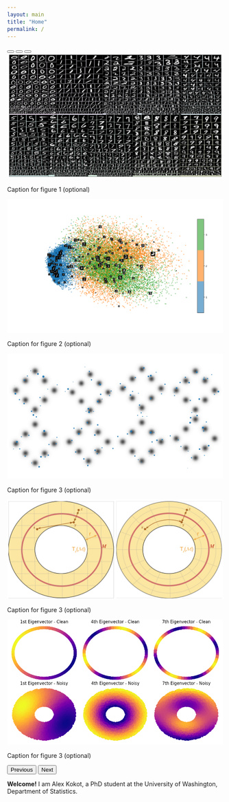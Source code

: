 ```yaml
---
layout: main
title: "Home"
permalink: /
---
```



<!-- Carousel component (Bootstrap) -->
<div id="researchCarousel" class="carousel slide mb-4" data-bs-ride="carousel">
  <!-- Indicators (dots) if you want clickable slide indicators -->
  <div class="carousel-indicators">
    <button type="button" data-bs-target="#researchCarousel" data-bs-slide-to="0" class="active"></button>
    <button type="button" data-bs-target="#researchCarousel" data-bs-slide-to="1"></button>
    <button type="button" data-bs-target="#researchCarousel" data-bs-slide-to="2"></button>
    <!-- Add more buttons if more slides -->
  </div>
  <!-- Slides -->
  <div class="carousel-inner">
    <div class="carousel-item active">
      <img src="/assets/images/mnist_treemap.png" class="d-block w-100" alt="Research Figure 1">
      <div class="carousel-caption">
        <p>Caption for figure 1 (optional)</p>
      </div>
    </div>
    <div class="carousel-item">
      <img src="/assets/images/mnist_scatter_categorical.png" class="d-block w-100" alt="Research Figure 2">
      <div class="carousel-caption">
        <p>Caption for figure 2 (optional)</p>
      </div>
    </div>
    <div class="carousel-item">
      <img src="/assets/images/gauss_grid_wide.png" class="d-block w-100" alt="Research Figure 3">
      <div class="carousel-caption">
        <p>Caption for figure 3 (optional)</p>
      </div>
    </div>
    <div class="carousel-item">
      <img src="/assets/images/sasaki.png" class="d-block w-100" alt="Research Figure 4">
      <div class="carousel-caption">
        <p>Caption for figure 3 (optional)</p>
      </div>
    </div>
    <div class="carousel-item">
      <img src="/assets/images/clean_vs_noisy.png" class="d-block w-100" alt="Research Figure 5">
      <div class="carousel-caption">
        <p>Caption for figure 3 (optional)</p>
      </div>
    </div>
  </div>
  <!-- Navigation controls (previous/next arrows) -->
  <button class="carousel-control-prev" type="button" data-bs-target="#researchCarousel" data-bs-slide="prev">
    <span class="carousel-control-prev-icon" aria-hidden="true"></span>
    <span class="visually-hidden">Previous</span>
  </button>
  <button class="carousel-control-next" type="button" data-bs-target="#researchCarousel" data-bs-slide="next">
    <span class="carousel-control-next-icon" aria-hidden="true"></span>
    <span class="visually-hidden">Next</span>
  </button>
</div>

**Welcome!** I am Alex Kokot, a PhD student at the University of Washington, Department of Statistics. 

